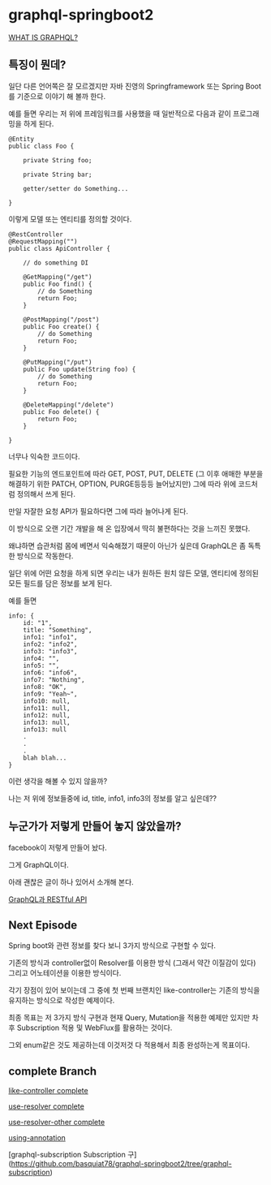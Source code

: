 # graphql-springboot2

[WHAT IS GRAPHQL?](https://graphql-kr.github.io/)

## 특징이 뭔데?

일단 다른 언어쪽은 잘 모르겠지만 자바 진영의 Springframework 또는 Spring Boot를 기준으로 이야기 해 볼까 한다.

예를 들면 우리는 저 위에 프레임워크를 사용했을 때 일반적으로 다음과 같이 프로그래밍을 하게 된다.

```
@Entity
public class Foo {

	private String foo;
	
	private String bar;
	
	getter/setter do Something...

}

```

이렇게 모델 또는 엔티티를 정의할 것이다.

```
@RestController
@RequestMapping("")
public class ApiController {

	// do something DI

	@GetMapping("/get")
	public Foo find() {
		// do Something
		return Foo;
	}
	
	@PostMapping("/post")
	public Foo create() {
		// do Something
		return Foo;		
	}

	@PutMapping("/put")
	public Foo update(String foo) {
		// do Something
		return Foo;	
	}

	@DeleteMapping("/delete")
	public Foo delete() {
		return Foo;
	}

}

```

너무나 익숙한 코드이다. 

필요한 기능의 엔드포인트에 따라  GET, POST, PUT, DELETE (그 이후 애매한 부분을 해결하기 위한 PATCH, OPTION, PURGE등등등 늘어났지만) 그에 따라 위에 코드처럼 정의해서 쓰게 된다.

만일 자잘한 요청 API가 필요하다면 그에 따라 늘어나게 된다.

이 방식으로 오랜 기간 개발을 해 온 입장에서 딱히 불편하다는 것을 느끼진 못했다.

왜냐하면 습관처럼 몸에 베면서 익숙해졌기 때문이 아닌가 싶은데 GraphQL은 좀 독특한 방식으로 작동한다.

일단 위에 어떤 요청을 하게 되면 우리는 내가 원하든 원치 않든 모델, 엔티티에 정의된 모든 필드를 담은 정보를 보게 된다.

예를 들면 


```
info: {
	id: "1",
	title: "Something",
	info1: "info1",
	info2: "info2",
	info3: "info3",
	info4: "",
	info5: "",
	info6: "info6",
	info7: "Nothing",
	info8: "OK",
	info9: "Yeah~",
	info10: null,
	info11: null,
	info12: null,
	info13: null,
	info13: null
	.
	.
	.
	blah blah...
}

```

이런 생각을 해볼 수 있지 않을까?

나는 저 위에 정보들중에 id, title, info1, info3의 정보를 알고 싶은데??

## 누군가가 저렇게 만들어 놓지 않았을까?

facebook이 저렇게 만들어 놨다.

그게 GraphQL이다.

아래 괜찮은 글이 하나 있어서 소개해 본다.

[GraphQL과 RESTful API](https://www.holaxprogramming.com/2018/01/20/graphql-vs-restful-api/)

## Next Episode

Spring boot와 관련 정보를 찾다 보니 3가지 방식으로 구현할 수 있다.

기존의 방식과 controller없이 Resolver를 이용한 방식 (그래서 약간 이질감이 있다) 그리고 어노테이션을 이용한 방식이다.

각기 장점이 있어 보이는데 그 중에 첫 번째 브랜치인 like-controller는 기존의 방식을 유지하는 방식으로 작성한 예제이다.

최종 목표는 저 3가지 방식 구현과 현재 Query, Mutation을 적용한 예제만 있지만 차후 Subscription 적용 및 WebFlux를 활용하는 것이다.

그외 enum같은 것도 제공하는데 이것저것 다 적용해서 최종 완성하는게 목표이다. 


## complete Branch

[like-controller complete](https://github.com/basquiat78/graphql-springboot2/tree/like-controller)
    
[use-resolver complete](https://github.com/basquiat78/graphql-springboot2/tree/use-resolver)

[use-resolver-other complete](https://github.com/basquiat78/graphql-springboot2/tree/use-resolver-other)

[using-annotation](https://github.com/basquiat78/graphql-springboot2/tree/using-annotation)

[graphql-subscription Subscription 구]
(https://github.com/basquiat78/graphql-springboot2/tree/graphql-subscription)
